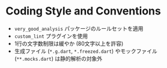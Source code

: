# Coding Style and Conventions

- `very_good_analysis` パッケージのルールセットを適用
- `custom_lint` プラグインを使用
- 1行の文字数制限は緩やか (80文字以上を許容)
- 生成ファイル (`*.g.dart`, `*.freezed.dart`) やモックファイル (`**.mocks.dart`) は静的解析の対象外
